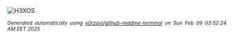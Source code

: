 <div align="justify">
<picture>
    <source media="(prefers-color-scheme: dark)" srcset="https://i.ibb.co/FkSQsBcQ/output-gif.gif">
    <source media="(prefers-color-scheme: light)" srcset="https://i.ibb.co/FkSQsBcQ/output-gif.gif">
    <img alt="H3XOS" src="https://i.ibb.co/FkSQsBcQ/output-gif.gif">
</picture>

<sub><i>Generated automatically using [x0rzavi/github-readme-terminal](https://github.com/x0rzavi/github-readme-terminal) on Sun Feb 09 03:52:24 AM EET 2025</i></sub>
</div>